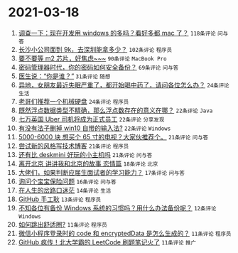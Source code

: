 # 2021-03-18

1. [调查一下：现在开发用 windows 的多吗？看好多都 mac 了？](https://www.v2ex.com/t/762674) `118条评论` `问与答`
1. [长沙小公司面到 9k，去深圳能拿多少？](https://www.v2ex.com/t/762681) `102条评论` `程序员`
1. [要不要等 m2 芯片，好焦虑~~~](https://www.v2ex.com/t/762693) `90条评论` `MacBook Pro`
1. [密码管理器时代，你的密码如何安全备份？](https://www.v2ex.com/t/762689) `69条评论` `问与答`
1. [医生说：“你是谁？”](https://www.v2ex.com/t/762659) `31条评论` `随想`
1. [异地，女朋友最近失眠严重了，都开始喝中药了，请问各位怎么办？](https://www.v2ex.com/t/762792) `24条评论` `生活`
1. [老哥们推荐一个机械硬盘](https://www.v2ex.com/t/762714) `24条评论` `程序员`
1. [既然浮点数据类型不精确，那么浮点数存在的意义在哪？](https://www.v2ex.com/t/762814) `22条评论` `Java`
1. [七万英国 Uber 司机将成为正式员工](https://www.v2ex.com/t/762671) `22条评论` `分享发现`
1. [有没有法子删掉 win10 自带的输入法?](https://www.v2ex.com/t/762662) `22条评论` `Windows`
1. [5000-6000 块 想买个 65 寸的电视？大家伙推荐个。](https://www.v2ex.com/t/762803) `21条评论` `问与答`
1. [尝试新的风格写技术博客](https://www.v2ex.com/t/762732) `21条评论` `程序员`
1. [还有比 deskmini 好玩的小主机吗](https://www.v2ex.com/t/762666) `21条评论` `问与答`
1. [离开北京 讲讲我和北京的故事 恋情篇](https://www.v2ex.com/t/762733) `18条评论` `北京`
1. [大佬们，如果判断应届生面试者的学习能力？](https://www.v2ex.com/t/762661) `17条评论` `问与答`
1. [询问个宝宝保险问题](https://www.v2ex.com/t/762791) `16条评论` `问与答`
1. [在人生的岔路口迷茫](https://www.v2ex.com/t/762819) `14条评论` `生活`
1. [GitHub 手工耿](https://www.v2ex.com/t/762730) `13条评论` `程序员`
1. [不知各位有备份 Windows 系统的习惯吗？用什么办法备份呢？](https://www.v2ex.com/t/762742) `12条评论` `Windows`
1. [如何跳出舒适圈?](https://www.v2ex.com/t/762692) `11条评论` `程序员`
1. [微信小程序登录时的 code 和 encryptedData 是怎么生成的？](https://www.v2ex.com/t/762685) `11条评论` `程序员`
1. [GitHub 疯传！北大学霸的 LeetCode 刷题笔记火了](https://www.v2ex.com/t/762677) `11条评论` `推广`
